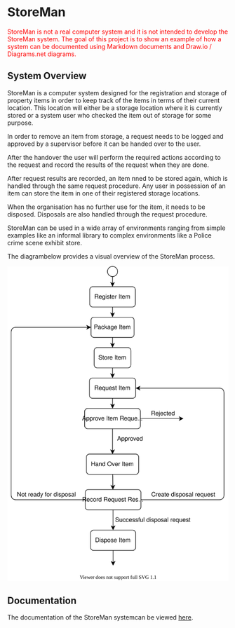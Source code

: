 # StoreMan

<span style="color:red">StoreMan is not a real computer system and it is not intended to develop the StoreMan system. The goal of this project is to show an example of how a system can be documented using Markdown documents and Draw.io / Diagrams.net diagrams.</span>

## System Overview
StoreMan is a computer system designed for the registration and storage of property items in order to keep track of the items in terms of their current location. This location will either be a storage location where it is currently stored or a system user who checked the item out of storage for some purpose.

In order to remove an item from storage, a request needs to be logged and approved by a supervisor before it can be handed over to the user.

After the handover the user will perform the required actions according to the request and record the results of the request when they are done.

After request results are recorded, an item nned to be stored again, which is handled through the same request procedure. Any user in possession of an item can store the item in one of their registered storage locations.

When the organisation has no further use for the item, it needs to be disposed. Disposals are also handled through the request procedure.

StoreMan can be used in a wide array of environments ranging from simple examples like an informal library to complex environments like a Police crime scene exhibit store.

The diagrambelow provides a visual overview of the StoreMan process.

![Process Overview](./documentation/process-overview.drawio.svg)

## Documentation
The documentation of the StoreMan systemcan be viewed [here](./documentation/README.md).